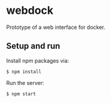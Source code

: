 # webdock

Prototype of a web interface for docker.

## Setup and run

Install npm packages via:

    $ npm install

Run the server:

    $ npm start
